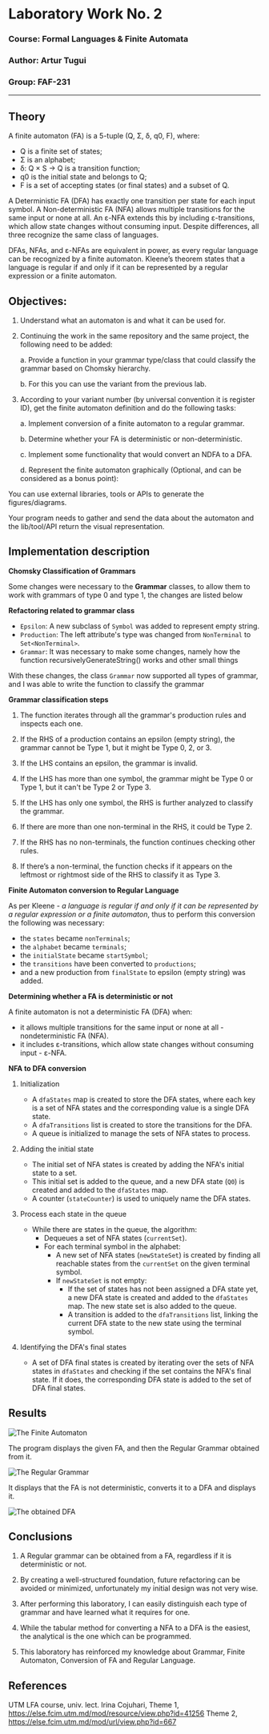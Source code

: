 # Laboratory Work No. 2

### Course: Formal Languages & Finite Automata
### Author: Artur Tugui
### Group: FAF-231

----

## Theory
A finite automaton (FA) is a 5-tuple (Q, Σ, δ, q0, F), where:
- Q is a finite set of states;
- Σ is an alphabet;
- δ: Q × S → Q is a transition function;
- q0 is the initial state and belongs to Q;
- F is a set of accepting states (or final states) and a subset of Q.

A Deterministic FA (DFA) has exactly one transition per state for each input symbol. A Non-deterministic FA (NFA) allows multiple transitions for the same input or none at all. An ε-NFA extends this by including ε-transitions, which allow state changes without consuming input. Despite differences, all three recognize the same class of languages.

DFAs, NFAs, and ε-NFAs are equivalent in power, as every regular language can be recognized by a finite automaton. Kleene’s theorem states that a language is regular if and only if it can be represented by a regular expression or a finite automaton.



##  Objectives:

1. Understand what an automaton is and what it can be used for.

2. Continuing the work in the same repository and the same project, the following need to be added: 

    a. Provide a function in your grammar type/class that could classify the grammar based on Chomsky hierarchy.

    b. For this you can use the variant from the previous lab.

3. According to your variant number (by universal convention it is register ID), get the finite automaton definition and do the following tasks:

    a. Implement conversion of a finite automaton to a regular grammar.

    b. Determine whether your FA is deterministic or non-deterministic.

    c. Implement some functionality that would convert an NDFA to a DFA.

    d. Represent the finite automaton graphically (Optional, and can be considered as a bonus point):

You can use external libraries, tools or APIs to generate the figures/diagrams.

Your program needs to gather and send the data about the automaton and the lib/tool/API return the visual representation.



## Implementation description

**Chomsky Classification of Grammars**

Some changes were necessary to the **Grammar** classes, to allow them to work with grammars of type 0 and type 1, the changes are listed below

**Refactoring related to grammar class**

- `Epsilon`: A new subclass of `Symbol` was added to represent empty string.
- `Production`: The left attribute's type was changed from `NonTerminal` to `Set<NonTerminal>`.
- `Grammar`: It was necessary to make some changes, namely how the function recursivelyGenerateString() works and other small things

With these changes, the class `Grammar` now supported all types of grammar, and I was able to write the function to classify the grammar

**Grammar classification steps**

1. The function iterates through all the grammar's production rules and inspects each one.

2. If the RHS of a production contains an epsilon (empty string), the grammar cannot be Type 1, but it might be Type 0, 2, or 3.

3. If the LHS contains an epsilon, the grammar is invalid.

4. If the LHS has more than one symbol, the grammar might be Type 0 or Type 1, but it can't be Type 2 or Type 3.

5. If the LHS has only one symbol, the RHS is further analyzed to classify the grammar.

6. If there are more than one non-terminal in the RHS, it could be Type 2.

7. If the RHS has no non-terminals, the function continues checking other rules.

8. If there’s a non-terminal, the function checks if it appears on the leftmost or rightmost side of the RHS to classify it as Type 3.


**Finite Automaton conversion to Regular Language**

As per Kleene - *a language is regular if and only if it can be represented by a regular expression or a finite automaton*, thus to perform this conversion the following was necessary:

- the `states` became `nonTerminals`;
- the `alphabet` became `terminals`;
- the `initialState` became `startSymbol`;
- the `transitions` have been converted to `productions`;
- and a new production from `finalState` to epsilon (empty string) was added.

**Determining whether a FA is deterministic or not**

A finite automaton is not a deterministic FA (DFA) when:
- it allows multiple transitions for the same input or none at all - nondeterministic FA (NFA). 
- it includes ε-transitions, which allow state changes without consuming input - ε-NFA.

**NFA to DFA conversion**


1. Initialization
    - A `dfaStates` map is created to store the DFA states, where each key is a set of NFA states and the corresponding value is a single DFA state.
    - A `dfaTransitions` list is created to store the transitions for the DFA.
    - A queue is initialized to manage the sets of NFA states to process.

2. Adding the initial state
    - The initial set of NFA states is created by adding the NFA's initial state to a set.
    - This initial set is added to the queue, and a new DFA state (`Q0`) is created and added to the `dfaStates` map.
    - A counter (`stateCounter`) is used to uniquely name the DFA states.

3. Process each state in the queue
    - While there are states in the queue, the algorithm:
        - Dequeues a set of NFA states (`currentSet`).
        - For each terminal symbol in the alphabet:
            - A new set of NFA states (`newStateSet`) is created by finding all reachable states from the `currentSet` on the given terminal symbol.
            - If `newStateSet` is not empty:
                - If the set of states has not been assigned a DFA state yet, a new DFA state is created and added to the `dfaStates` map. The new state set is also added to the queue.
                - A transition is added to the `dfaTransitions` list, linking the current DFA state to the new state using the terminal symbol.

4. Identifying the DFA's final states
    - A set of DFA final states is created by iterating over the sets of NFA states in `dfaStates` and checking if the set contains the NFA's final state. If it does, the corresponding DFA state is added to the set of DFA final states.



## Results
![The Finite Automaton](LFA%20lab2.1.png)

The program displays the given FA, and then the Regular Grammar obtained from it.

![The Regular Grammar](LFA%20lab2.2.png)

It displays that the FA is not deterministic, converts it to a DFA and displays it.

![The obtained DFA](LFA%20lab2.3.png)

## Conclusions

1. A Regular grammar can be obtained from a FA, regardless if it is deterministic or not.

2. By creating a well-structured foundation, future refactoring can be avoided or minimized, unfortunately my initial design was not very wise.

3. After performing this laboratory, I can easily distinguish each type of grammar and have learned what it requires for one.

4. While the tabular method for converting a NFA to a DFA is the easiest, the analytical is the one which can be programmed.

5. This laboratory has reinforced my knowledge about Grammar, Finite Automaton, Conversion of FA and Regular Language.

## References

UTM LFA course, univ. lect. Irina Cojuhari, Theme 1, https://else.fcim.utm.md/mod/resource/view.php?id=41256
Theme 2, https://else.fcim.utm.md/mod/url/view.php?id=667
